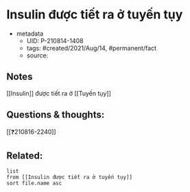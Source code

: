 # Insulin được tiết ra ở tuyến tụy

- metadata
	- UID: P-210814-1408
	- tags: #created/2021/Aug/14, #permanent/fact 
	- source: 

## Notes
[[Insulin]] được tiết ra ở [[Tuyến tụy]]

## Questions & thoughts:
[[❓210816-2240]]

## Related:
```dataview
list
from [[Insulin được tiết ra ở tuyến tụy]]
sort file.name asc
```
